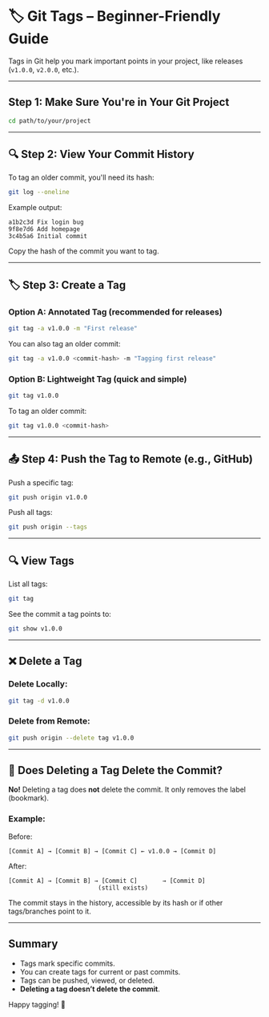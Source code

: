 
# 🏷️ Git Tags – Beginner-Friendly Guide

Tags in Git help you mark important points in your project, like releases (`v1.0.0`, `v2.0.0`, etc.).

---

##  Step 1: Make Sure You're in Your Git Project

```bash
cd path/to/your/project
```

---

## 🔍 Step 2: View Your Commit History

To tag an older commit, you'll need its hash:

```bash
git log --oneline
```

Example output:

```
a1b2c3d Fix login bug
9f8e7d6 Add homepage
3c4b5a6 Initial commit
```

Copy the hash of the commit you want to tag.

---

## 🏷️ Step 3: Create a Tag

### Option A: Annotated Tag (recommended for releases)

```bash
git tag -a v1.0.0 -m "First release"
```

You can also tag an older commit:

```bash
git tag -a v1.0.0 <commit-hash> -m "Tagging first release"
```

### Option B: Lightweight Tag (quick and simple)

```bash
git tag v1.0.0
```

To tag an older commit:

```bash
git tag v1.0.0 <commit-hash>
```

---

## 📤 Step 4: Push the Tag to Remote (e.g., GitHub)

Push a specific tag:

```bash
git push origin v1.0.0
```

Push all tags:

```bash
git push origin --tags
```

---

## 🔍 View Tags

List all tags:

```bash
git tag
```

See the commit a tag points to:

```bash
git show v1.0.0
```

---

## ❌ Delete a Tag

### Delete Locally:

```bash
git tag -d v1.0.0
```

### Delete from Remote:

```bash
git push origin --delete tag v1.0.0
```

---

## 🚨 Does Deleting a Tag Delete the Commit?

**No!** Deleting a tag does **not** delete the commit. It only removes the label (bookmark).

### Example:

Before:
```
[Commit A] → [Commit B] → [Commit C] ← v1.0.0 → [Commit D]
```

After:
```
[Commit A] → [Commit B] → [Commit C]       → [Commit D]
                         (still exists)
```

The commit stays in the history, accessible by its hash or if other tags/branches point to it.

---

##  Summary

- Tags mark specific commits.
- You can create tags for current or past commits.
- Tags can be pushed, viewed, or deleted.
- **Deleting a tag doesn’t delete the commit**.

Happy tagging! 🎉
